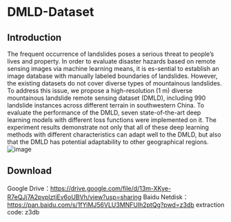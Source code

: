 # DMLD-Dataset
## Introduction
The frequent occurrence of landslides poses a serious threat to people’s lives and property. In order to evaluate disaster hazards based on remote sensing images via machine learning means, it is es-sential to establish an image database with manually labeled boundaries of landslides. However, the existing datasets do not cover diverse types of mountainous landslides. To address this issue, we propose a high-resolution (1 m) diverse mountainous landslide remote sensing dataset (DMLD), including 990 landslide instances across different terrain in southwestern China. To evaluate the performance of the DMLD, seven state-of-the-art deep learning models with different loss functions were implemented on it. The experiment results demonstrate not only that all of these deep learning methods with different characteristics can adapt well to the DMLD, but also that the DMLD has potential adaptability to other geographical regions.
![image](https://github.com/RS-CSU/DMLD-Dataset/assets/108866910/7a202805-3b4a-49af-9693-586ba339dc02)
## Download
Google Drive：https://drive.google.com/file/d/13m-XKye-R7eQJj7A2pvplztjEv6oUBVh/view?usp=sharing
Baidu Netdisk：https://pan.baidu.com/s/1fYiMJ56VLU3MNFUlh2ptQg?pwd=z3db extraction code: z3db 
